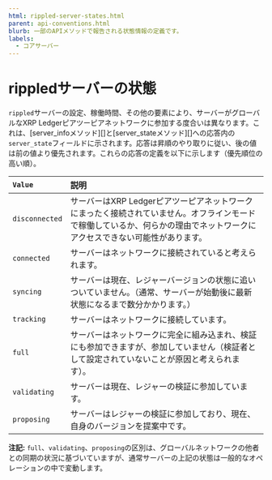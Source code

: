 ```yaml
---
html: rippled-server-states.html
parent: api-conventions.html
blurb: 一部のAPIメソッドで報告される状態情報の定義です。
labels:
  - コアサーバー
---
```

# rippledサーバーの状態

`rippled`サーバーの設定、稼働時間、その他の要素により、サーバーがグローバルなXRP Ledgerピアツーピアネットワークに参加する度合いは異なります。これは、[server_infoメソッド][]と[server_stateメソッド][]への応答内の`server_state`フィールドに示されます。応答は昇順のやり取りに従い、後の値は前の値より優先されます。これらの応答の定義を以下に示します（優先順位の高い順）。

| `Value`        | 説明                                                 |
|:---------------|:------------------------------------------------------------|
| `disconnected` | サーバーはXRP Ledgerピアツーピアネットワークにまったく接続されていません。オフラインモードで稼働しているか、何らかの理由でネットワークにアクセスできない可能性があります。 |
| `connected`    | サーバーはネットワークに接続されていると考えられます。         |
| `syncing`      | サーバーは現在、レジャーバージョンの状態に追いついていません。（通常、サーバーが始動後に最新状態になるまで数分かかります。） |
| `tracking`     | サーバーはネットワークに接続しています。                 |
| `full`         | サーバーはネットワークに完全に組み込まれ、検証にも参加できますが、参加していません（検証者として設定されていないことが原因と考えられます）。 |
| `validating`   | サーバーは現在、レジャーの検証に参加しています。 |
| `proposing`    | サーバーはレジャーの検証に参加しており、現在、自身のバージョンを提案中です。 |

**注記:** `full`、`validating`、`proposing`の区別は、グローバルネットワークの他者との同期の状況に基づいていますが、通常サーバーの上記の状態は一般的なオペレーションの中で変動します。
